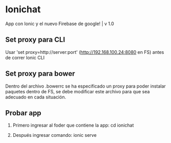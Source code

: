# Ionichat

App con Ionic y el nuevo Firebase de google! | v 1.0

## Set proxy para CLI

Usar 'set proxy=http://server:port' (http://192.168.100.24:8080 en FS) antes de correr Ionic CLI

## Set proxy para bower

Dentro del archivo .bowerrc se ha especificado un proxy para poder instalar paquetes dentro de FS, se debe modificar este archivo para que sea adecuado en cada situación.

## Probar app

1. Primero ingresar al foder que contiene la app: cd ionichat  

2. Después ingresar comando: ionic serve  
